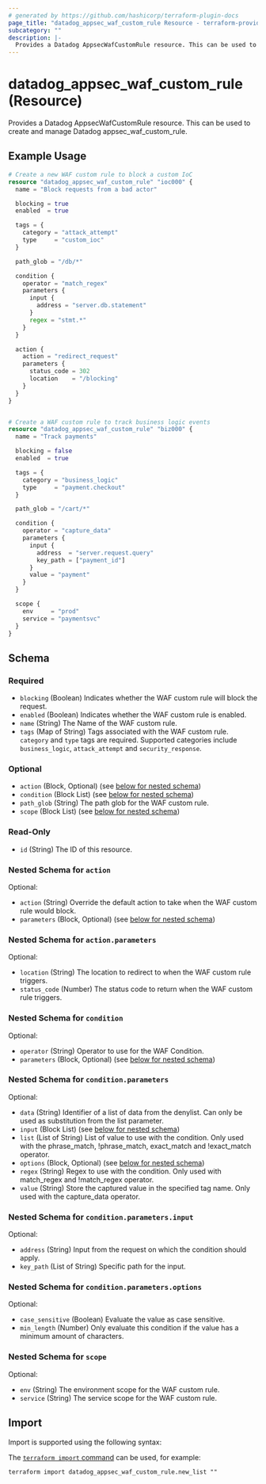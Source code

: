 ```yaml
---
# generated by https://github.com/hashicorp/terraform-plugin-docs
page_title: "datadog_appsec_waf_custom_rule Resource - terraform-provider-datadog"
subcategory: ""
description: |-
  Provides a Datadog AppsecWafCustomRule resource. This can be used to create and manage Datadog appsec_waf_custom_rule.
---
```


# datadog_appsec_waf_custom_rule (Resource)

Provides a Datadog AppsecWafCustomRule resource. This can be used to create and manage Datadog appsec_waf_custom_rule.

## Example Usage

```terraform
# Create a new WAF custom rule to block a custom IoC
resource "datadog_appsec_waf_custom_rule" "ioc000" {
  name = "Block requests from a bad actor"

  blocking = true
  enabled  = true

  tags = {
    category = "attack_attempt"
    type     = "custom_ioc"
  }

  path_glob = "/db/*"

  condition {
    operator = "match_regex"
    parameters {
      input {
        address = "server.db.statement"
      }
      regex = "stmt.*"
    }
  }

  action {
    action = "redirect_request"
    parameters {
      status_code = 302
      location    = "/blocking"
    }
  }
}


# Create a WAF custom rule to track business logic events
resource "datadog_appsec_waf_custom_rule" "biz000" {
  name = "Track payments"

  blocking = false
  enabled  = true

  tags = {
    category = "business_logic"
    type     = "payment.checkout"
  }

  path_glob = "/cart/*"

  condition {
    operator = "capture_data"
    parameters {
      input {
        address  = "server.request.query"
        key_path = ["payment_id"]
      }
      value = "payment"
    }
  }

  scope {
    env     = "prod"
    service = "paymentsvc"
  }
}
```

<!-- schema generated by tfplugindocs -->
## Schema

### Required

- `blocking` (Boolean) Indicates whether the WAF custom rule will block the request.
- `enabled` (Boolean) Indicates whether the WAF custom rule is enabled.
- `name` (String) The Name of the WAF custom rule.
- `tags` (Map of String) Tags associated with the WAF custom rule. `category` and `type` tags are required. Supported categories include `business_logic`, `attack_attempt` and `security_response`.

### Optional

- `action` (Block, Optional) (see [below for nested schema](#nestedblock--action))
- `condition` (Block List) (see [below for nested schema](#nestedblock--condition))
- `path_glob` (String) The path glob for the WAF custom rule.
- `scope` (Block List) (see [below for nested schema](#nestedblock--scope))

### Read-Only

- `id` (String) The ID of this resource.

<a id="nestedblock--action"></a>
### Nested Schema for `action`

Optional:

- `action` (String) Override the default action to take when the WAF custom rule would block.
- `parameters` (Block, Optional) (see [below for nested schema](#nestedblock--action--parameters))

<a id="nestedblock--action--parameters"></a>
### Nested Schema for `action.parameters`

Optional:

- `location` (String) The location to redirect to when the WAF custom rule triggers.
- `status_code` (Number) The status code to return when the WAF custom rule triggers.



<a id="nestedblock--condition"></a>
### Nested Schema for `condition`

Optional:

- `operator` (String) Operator to use for the WAF Condition.
- `parameters` (Block, Optional) (see [below for nested schema](#nestedblock--condition--parameters))

<a id="nestedblock--condition--parameters"></a>
### Nested Schema for `condition.parameters`

Optional:

- `data` (String) Identifier of a list of data from the denylist. Can only be used as substitution from the list parameter.
- `input` (Block List) (see [below for nested schema](#nestedblock--condition--parameters--input))
- `list` (List of String) List of value to use with the condition. Only used with the phrase_match, !phrase_match, exact_match and !exact_match operator.
- `options` (Block, Optional) (see [below for nested schema](#nestedblock--condition--parameters--options))
- `regex` (String) Regex to use with the condition. Only used with match_regex and !match_regex operator.
- `value` (String) Store the captured value in the specified tag name. Only used with the capture_data operator.

<a id="nestedblock--condition--parameters--input"></a>
### Nested Schema for `condition.parameters.input`

Optional:

- `address` (String) Input from the request on which the condition should apply.
- `key_path` (List of String) Specific path for the input.


<a id="nestedblock--condition--parameters--options"></a>
### Nested Schema for `condition.parameters.options`

Optional:

- `case_sensitive` (Boolean) Evaluate the value as case sensitive.
- `min_length` (Number) Only evaluate this condition if the value has a minimum amount of characters.




<a id="nestedblock--scope"></a>
### Nested Schema for `scope`

Optional:

- `env` (String) The environment scope for the WAF custom rule.
- `service` (String) The service scope for the WAF custom rule.

## Import

Import is supported using the following syntax:

The [`terraform import` command](https://developer.hashicorp.com/terraform/cli/commands/import) can be used, for example:

```shell
terraform import datadog_appsec_waf_custom_rule.new_list ""
```
